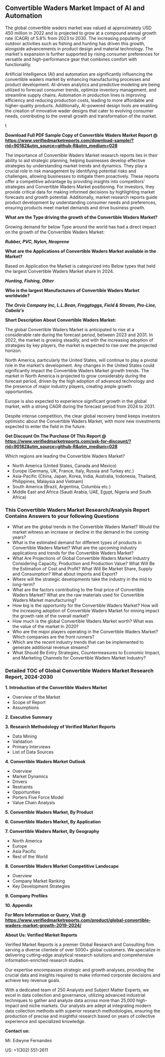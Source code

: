 <h2>Convertible Waders Market Impact of AI and Automation</h2><p>The global convertible waders market was valued at approximately USD 450 million in 2022 and is projected to grow at a compound annual growth rate (CAGR) of 5.8% from 2023 to 2030. The increasing popularity of outdoor activities such as fishing and hunting has driven this growth, alongside advancements in product design and material technology. The market's expansion is further supported by rising consumer preferences for versatile and high-performance gear that combines comfort with functionality.</p><p>Artificial Intelligence (AI) and automation are significantly influencing the convertible waders market by enhancing manufacturing processes and product development. AI-driven analytics and predictive modeling are being utilized to forecast consumer trends, optimize inventory management, and streamline supply chains. Automation in production lines is improving efficiency and reducing production costs, leading to more affordable and higher-quality products. Additionally, AI-powered design tools are enabling the creation of innovative wader designs that cater to evolving consumer needs, contributing to the overall growth and transformation of the market.</p>t</p><p id="" class=""><strong>Download Full PDF Sample Copy of Convertible Waders Market Report @ <a href="https://www.verifiedmarketreports.com/download-sample/?rid=90182&utm_source=github-R&utm_medium=028" target="_blank">https://www.verifiedmarketreports.com/download-sample/?rid=90182&utm_source=github-R&utm_medium=028</a></strong></p><p>The importance of&nbsp;Convertible Waders Market research reports lies in their ability to aid strategic planning, helping businesses develop effective strategies by understanding market trends and dynamics. They play a crucial role in risk management by identifying potential risks and challenges, allowing businesses to mitigate them proactively. These reports offer a competitive advantage by providing insights into competitors' strategies and Convertible Waders Market positioning. For investors, they provide critical data for making informed decisions by highlighting market forecasts and growth potential. Additionally, market research reports guide product development by understanding consumer needs and preferences, ensuring products meet market demands and drive business growth.</p><p><strong>What are the&nbsp;Type driving the growth of the Convertible Waders Market?</strong></p><p id="" class="">Growing demand for below Type around the world has had a direct impact on the growth of the Convertible Waders Market:</p><em><strong>Rubber, PVC, Nylon, Neoprene</strong></em></p><strong>What are the&nbsp;Applications&nbsp;of Convertible Waders Market available in the Market?</strong></p><p id="" class="">Based on Application the Market is categorized into Below types that held the largest Convertible Waders Market share In 2024.</p><em><strong>Hunting, Fishing, Other</strong></em></p><strong>Who is the largest Manufacturers of Convertible Waders Market worldwide?</strong></p><p><em><strong>The Orvis Company Inc, L.L.Bean, Froggtoggs, Field & Stream, Pro-Line, Cabela's</strong></em></p><p id="" class=""><strong>Short Description About Convertible Waders Market:</strong></p><p>The global Convertible Waders Market is anticipated to rise at a considerable rate during the forecast period, between 2023 and 2031. In 2022, the market is growing steadily, and with the increasing adoption of strategies by key players, the market is expected to rise over the projected horizon.</p><p>North America, particularly the United States, will continue to play a pivotal role in the market's development. Any changes in the United States could significantly impact the Convertible Waders Market growth trends. The market in North America is projected to grow considerably during the forecast period, driven by the high adoption of advanced technology and the presence of major industry players, creating ample growth opportunities.</p><p>Europe is also expected to experience significant growth in the global market, with a strong CAGR during the forecast period from 2024 to 2031.</p><p>Despite intense competition, the clear global recovery trend keeps investors optimistic about the Convertible Waders Market, with more new investments expected to enter the field in the future.</p><p id="" class=""><strong>Get Discount On The Purchase Of This Report @ <a href="https://www.verifiedmarketreports.com/ask-for-discount/?rid=90182&utm_source=github-R&utm_medium=028" target="_blank">https://www.verifiedmarketreports.com/ask-for-discount/?rid=90182&utm_source=github-R&utm_medium=028</a></strong></p>Which regions are leading the Convertible Waders Market?</p><ul><li>North America (United States, Canada and Mexico)</li><li>Europe (Germany, UK, France, Italy, Russia and Turkey etc.)</li><li>Asia-Pacific (China, Japan, Korea, India, Australia, Indonesia, Thailand, Philippines, Malaysia and Vietnam)</li><li>South America (Brazil, Argentina, Columbia etc.)</li><li>Middle East and Africa (Saudi Arabia, UAE, Egypt, Nigeria and South Africa)</li></ul><h3 id="" class="">This Convertible Waders Market Research/Analysis Report Contains Answers to your following Questions</h3><ul><li>What are the global trends in the Convertible Waders Market? Would the market witness an increase or decline in the demand in the coming years?</li><li>What is the estimated demand for different types of products in Convertible Waders Market? What are the upcoming industry applications and trends for the Convertible Waders Market?</li><li>What Are Projections of Global Convertible Waders Market Industry Considering Capacity, Production and Production Value? What Will Be the Estimation of Cost and Profit? What Will Be Market Share, Supply and Consumption? What about imports and Export?</li><li>Where will the strategic developments take the industry in the mid to long-term?</li><li>What are the factors contributing to the final price of Convertible Waders Market? What are the raw materials used for Convertible Waders Market manufacturing?</li><li>How big is the opportunity for the Convertible Waders Market? How will the increasing adoption of Convertible Waders Market for mining impact the growth rate of the overall market?</li><li>How much is the global Convertible Waders Market worth? What was the value of the market In 2020?</li><li>Who are the major players operating in the Convertible Waders Market? Which companies are the front runners?</li><li>Which are the recent industry trends that can be implemented to generate additional revenue streams?</li><li>What Should Be Entry Strategies, Countermeasures to Economic Impact, and Marketing Channels for Convertible Waders Market Industry?</li></ul><h3 id="" class="">Detailed TOC of Global Convertible Waders Market Research Report, 2024-2030</h3><p id="" class=""><strong>1. Introduction of the Convertible Waders Market</strong></p><ul><li>Overview of the Market</li><li>Scope of Report</li><li>Assumptions</li></ul><p id="" class=""><strong>2. Executive Summary</strong></p><p id="" class=""><strong>3. Research Methodology of Verified Market Reports</strong></p><ul><li>Data Mining</li><li>Validation</li><li>Primary Interviews</li><li>List of Data Sources</li></ul><p id="" class=""><strong>4. Convertible Waders Market Outlook</strong></p><ul><li>Overview</li><li>Market Dynamics</li><li>Drivers</li><li>Restraints</li><li>Opportunities</li><li>Porters Five Force Model</li><li>Value Chain Analysis</li></ul><p id="" class=""><strong>5. Convertible Waders Market, By Product</strong></p><p id="" class=""><strong>6. Convertible Waders Market, By Application</strong></p><p id="" class=""><strong>7. Convertible Waders Market, By Geography</strong></p><ul><li>North America</li><li>Europe</li><li>Asia Pacific</li><li>Rest of the World</li></ul><p id="" class=""><strong>8. Convertible Waders Market Competitive Landscape</strong></p><ul><li>Overview</li><li>Company Market Ranking</li><li>Key Development Strategies</li></ul><p id="" class=""><strong>9. Company Profiles</strong></p><p id="" class=""><strong>10. Appendix</strong></p><p id="" class=""><strong>For More Information or Query, Visit @ <a href="https://www.verifiedmarketreports.com/product/global-convertible-waders-market-growth-2019-2024/" target="_blank">https://www.verifiedmarketreports.com/product/global-convertible-waders-market-growth-2019-2024/</a></strong></p><p id="" class=""><strong>About Us: Verified Market Reports</strong></p><p id="" class="">Verified Market Reports is a premier Global Research and Consulting firm serving a diverse clientele of over 5000+ global customers. We specialize in delivering cutting-edge analytical research solutions and comprehensive information-enriched research studies.</p><p id="" class="">Our expertise encompasses strategic and growth analyses, providing the crucial data and insights required to make informed corporate decisions and achieve key revenue goals.</p><p id="" class="">With a dedicated team of 250 Analysts and Subject Matter Experts, we excel in data collection and governance, utilizing advanced industrial techniques to gather and analyze data across more than 25,000 high-impact and niche markets. Our analysts are adept at integrating modern data collection methods with superior research methodologies, ensuring the production of precise and insightful research based on years of collective experience and specialized knowledge.</p><p id="" class=""><strong>Contact us:</strong></p><p id="" class="">Mr. Edwyne Fernandes</p><p id="" class="">US: +1(302) 551-2611</p>